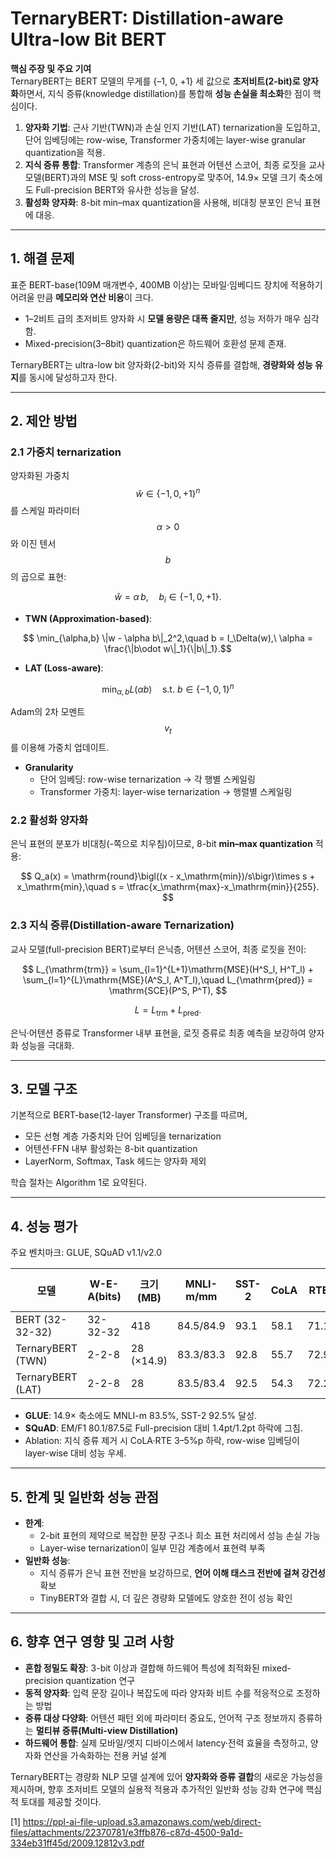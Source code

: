 # TernaryBERT: Distillation-aware Ultra-low Bit BERT

**핵심 주장 및 주요 기여**  
TernaryBERT는 BERT 모델의 무게를 {–1, 0, +1} 세 값으로 **초저비트(2-bit)로 양자화**하면서, 지식 증류(knowledge distillation)를 통합해 **성능 손실을 최소화**한 점이 핵심이다.  
1. **양자화 기법**: 근사 기반(TWN)과 손실 인지 기반(LAT) ternarization을 도입하고, 단어 임베딩에는 row-wise, Transformer 가중치에는 layer-wise granular quantization을 적용.  
2. **지식 증류 통합**: Transformer 계층의 은닉 표현과 어텐션 스코어, 최종 로짓을 교사 모델(BERT)과의 MSE 및 soft cross-entropy로 맞추어, 14.9× 모델 크기 축소에도 Full-precision BERT와 유사한 성능을 달성.  
3. **활성화 양자화**: 8-bit min–max quantization을 사용해, 비대칭 분포인 은닉 표현에 대응.  

***

## 1. 해결 문제  
표준 BERT-base(109M 매개변수, 400MB 이상)는 모바일·임베디드 장치에 적용하기 어려울 만큼 **메모리와 연산 비용**이 크다.  
- 1–2비트 급의 초저비트 양자화 시 **모델 용량은 대폭 줄지만**, 성능 저하가 매우 심각함.  
- Mixed-precision(3–8bit) quantization은 하드웨어 호환성 문제 존재.  

TernaryBERT는 ultra-low bit 양자화(2-bit)와 지식 증류를 결합해, **경량화와 성능 유지**를 동시에 달성하고자 한다.

***

## 2. 제안 방법  
### 2.1 가중치 ternarization  
양자화된 가중치 $$\hat w\in\{-1,0,+1\}^n$$를 스케일 파라미터 $$\alpha>0$$와 이진 텐서 $$b$$의 곱으로 표현:  

$$
\hat w = \alpha\,b,\quad b_i\in\{-1,0,+1\}.
$$  

- **TWN (Approximation-based)**:  

```math
  \min_{\alpha,b} \|w - \alpha b\|_2^2,\quad b = I_\Delta(w),\ \alpha = \frac{\|b\odot w\|_1}{\|b\|_1}.
```

- **LAT (Loss-aware)**:  

$$
  \min_{\alpha,b} L(\alpha b)\quad\text{s.t. }b\in\{-1,0,1\}^n
  $$  
  
Adam의 2차 모멘트 $$v_t$$를 이용해 가중치 업데이트.  

- **Granularity**  
  - 단어 임베딩: row-wise ternarization → 각 행별 스케일링   
  - Transformer 가중치: layer-wise ternarization → 행렬별 스케일링  

### 2.2 활성화 양자화  
은닉 표현의 분포가 비대칭(-쪽으로 치우침)이므로, 8-bit **min–max quantization** 적용:  

$$
Q_a(x) = \mathrm{round}\bigl((x - x_\mathrm{min})/s\bigr)\times s + x_\mathrm{min},\quad s = \tfrac{x_\mathrm{max}-x_\mathrm{min}}{255}.
$$

### 2.3 지식 증류(Distillation-aware Ternarization)  
교사 모델(full-precision BERT)로부터 은닉층, 어텐션 스코어, 최종 로짓을 전이:  

$$
L_{\mathrm{trm}} = \sum_{l=1}^{L+1}\mathrm{MSE}(H^S_l, H^T_l) + \sum_{l=1}^{L}\mathrm{MSE}(A^S_l, A^T_l),\quad
L_{\mathrm{pred}} = \mathrm{SCE}(P^S, P^T),
$$  

$$
L = L_{\mathrm{trm}} + L_{\mathrm{pred}}.
$$  

은닉·어텐션 증류로 Transformer 내부 표현을, 로짓 증류로 최종 예측을 보강하여 양자화 성능을 극대화.

***

## 3. 모델 구조  
기본적으로 BERT-base(12-layer Transformer) 구조를 따르며,  
- 모든 선형 계층 가중치와 단어 임베딩을 ternarization  
- 어텐션·FFN 내부 활성화는 8-bit quantization  
- LayerNorm, Softmax, Task 헤드는 양자화 제외  

학습 절차는 Algorithm 1로 요약된다.

***

## 4. 성능 평가  
주요 벤치마크: GLUE, SQuAD v1.1/v2.0  

| 모델                     | W-E-A(bits) | 크기(MB) | MNLI-m/mm | SST-2  | CoLA  | RTE   | SQuAD v1.1 EM/F1 |
|-------------------------|-------------|----------|-----------|-------|-------|-------|------------------|
| BERT (32-32-32)         | 32-32-32    | 418      | 84.5/84.9 | 93.1  | 58.1  | 71.1  | 81.5/88.7        |
| TernaryBERT (TWN)       | 2-2-8       | 28 (×14.9) | 83.3/83.3 | 92.8  | 55.7  | 72.9  | 79.9/87.4        |
| TernaryBERT (LAT)       | 2-2-8       | 28       | 83.5/83.4 | 92.5  | 54.3  | 72.2  | 80.1/87.5        |

- **GLUE**: 14.9× 축소에도 MNLI-m 83.5%, SST-2 92.5% 달성.  
- **SQuAD**: EM/F1 80.1/87.5로 Full-precision 대비 1.4pt/1.2pt 하락에 그침.  
- Ablation: 지식 증류 제거 시 CoLA·RTE 3–5%p 하락, row-wise 임베딩이 layer-wise 대비 성능 우세.

***

## 5. 한계 및 일반화 성능 관점  
- **한계**:  
  - 2-bit 표현의 제약으로 복잡한 문장 구조나 희소 표현 처리에서 성능 손실 가능  
  - Layer-wise ternarization이 일부 민감 계층에서 표현력 부족  
- **일반화 성능**:  
  - 지식 증류가 은닉 표현 전반을 보강하므로, **언어 이해 태스크 전반에 걸쳐 강건성** 확보  
  - TinyBERT와 결합 시, 더 깊은 경량화 모델에도 양호한 전이 성능 확인  

***

## 6. 향후 연구 영향 및 고려 사항  
- **혼합 정밀도 확장**: 3-bit 이상과 결합해 하드웨어 특성에 최적화된 mixed-precision quantization 연구  
- **동적 양자화**: 입력 문장 길이나 복잡도에 따라 양자화 비트 수를 적응적으로 조정하는 방법  
- **증류 대상 다양화**: 어텐션 패턴 외에 파라미터 중요도, 언어적 구조 정보까지 증류하는 **멀티뷰 증류(Multi-view Distillation)**  
- **하드웨어 통합**: 실제 모바일/엣지 디바이스에서 latency·전력 효율을 측정하고, 양자화 연산을 가속화하는 전용 커널 설계  

TernaryBERT는 경량화 NLP 모델 설계에 있어 **양자화와 증류 결합**의 새로운 가능성을 제시하며, 향후 초저비트 모델의 실용적 적용과 추가적인 일반화 성능 강화 연구에 핵심적 토대를 제공할 것이다.

[1] https://ppl-ai-file-upload.s3.amazonaws.com/web/direct-files/attachments/22370781/e3ffb876-c87d-4500-9a1d-334eb31ff45d/2009.12812v3.pdf
